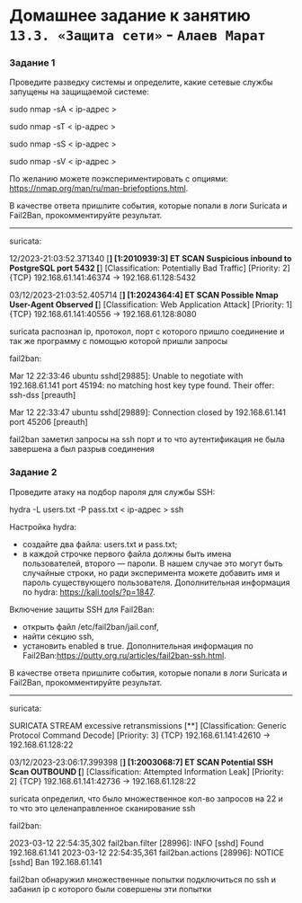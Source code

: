 # Домашнее задание к занятию `13.3. «Защита сети»` - `Алаев Марат`


### Задание 1

Проведите разведку системы и определите, какие сетевые службы запущены на защищаемой системе:

sudo nmap -sA < ip-адрес >

sudo nmap -sT < ip-адрес >

sudo nmap -sS < ip-адрес >

sudo nmap -sV < ip-адрес >

По желанию можете поэкспериментировать с опциями: https://nmap.org/man/ru/man-briefoptions.html.

В качестве ответа пришлите события, которые попали в логи Suricata и Fail2Ban, прокомментируйте результат.

___

suricata:

12/2023-21:03:52.371340  [**] [1:2010939:3] ET SCAN Suspicious inbound to PostgreSQL port 5432 [**] [Classification: Potentially Bad Traffic] [Priority: 2] {TCP} 192.168.61.141:46374 -> 192.168.61.128:5432

03/12/2023-21:03:52.405714  [**] [1:2024364:4] ET SCAN Possible Nmap User-Agent Observed [**] [Classification: Web Application Attack] [Priority: 1] {TCP} 192.168.61.141:40556 -> 192.168.61.128:8080

suricata распознал ip, протокол, порт с которого пришло соединение и так же программу с помощью которой пришли запросы



fail2ban:

Mar 12 22:33:46 ubuntu sshd[29885]: Unable to negotiate with 192.168.61.141 port 45194: no matching host key type found. Their offer: ssh-dss [preauth]

Mar 12 22:33:47 ubuntu sshd[29889]: Connection closed by 192.168.61.141 port 45206 [preauth]

fail2ban заметил запросы на ssh порт и то что аутентификация не была завершена 
а был разрыв соединения



### Задание 2

Проведите атаку на подбор пароля для службы SSH:

hydra -L users.txt -P pass.txt < ip-адрес > ssh

Настройка hydra:

+ создайте два файла: users.txt и pass.txt;
+ в каждой строчке первого файла должны быть имена пользователей, второго — пароли. В нашем случае это могут быть случайные строки, но ради эксперимента можете добавить имя и пароль существующего пользователя.
Дополнительная информация по hydra: https://kali.tools/?p=1847.

Включение защиты SSH для Fail2Ban:

+ открыть файл /etc/fail2ban/jail.conf,
+ найти секцию ssh,
+ установить enabled в true.
Дополнительная информация по Fail2Ban:https://putty.org.ru/articles/fail2ban-ssh.html.

В качестве ответа пришлите события, которые попали в логи Suricata и Fail2Ban, прокомментируйте результат.

___

suricata:

SURICATA STREAM excessive retransmissions [**] [Classification: Generic Protocol Command Decode] [Priority: 3] {TCP} 192.168.61.141:42610 -> 192.168.61.128:22

03/12/2023-23:06:17.399398  [**] [1:2003068:7] ET SCAN Potential SSH Scan OUTBOUND [**] [Classification: Attempted Information Leak] [Priority: 2] {TCP} 192.168.61.141:42736 -> 192.168.61.128:22

suricata определил, что было множественное кол-во запросов на 22 и то что это целенаправленное сканирование ssh



fail2ban:

2023-03-12 22:54:35,302 fail2ban.filter         [28996]: INFO    [sshd] Found 192.168.61.141 
2023-03-12 22:54:35,361 fail2ban.actions        [28996]: NOTICE  [sshd] Ban 192.168.61.141

fail2ban обнаружил множественные попытки подключиться по ssh и забанил ip с которого были совершены эти попытки 


